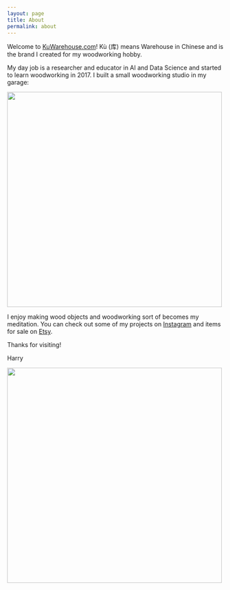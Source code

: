 ```yaml
---
layout: page
title: About
permalink: about
---
```


Welcome to [KuWarehouse.com](https://kuwarehouse.com/)! Kù (库) means Warehouse in Chinese and is the brand I created for my woodworking hobby.

My day job is a researcher and educator in AI and Data Science and started to learn woodworking in 2017. I built a small woodworking studio in my garage:

<img class="mx-auto drop-shadow-md" width="500" src="https://user-images.githubusercontent.com/595772/180903147-7198af6b-4d37-42a0-9dc2-ceda4ae204bd.JPG">

I enjoy making wood objects and woodworking sort of becomes my meditation. You can check out some of my projects on [Instagram](https://www.instagram.com/ku_warehouse_store/) and items for sale on [Etsy](https://www.etsy.com/shop/KuWarehouse). 

Thanks for visiting!

Harry

<img class="mx-auto drop-shadow-md" width="500" src="https://user-images.githubusercontent.com/595772/181522246-c3ed5618-d0aa-46bc-a65a-2a6f4b83c69d.jpg">

